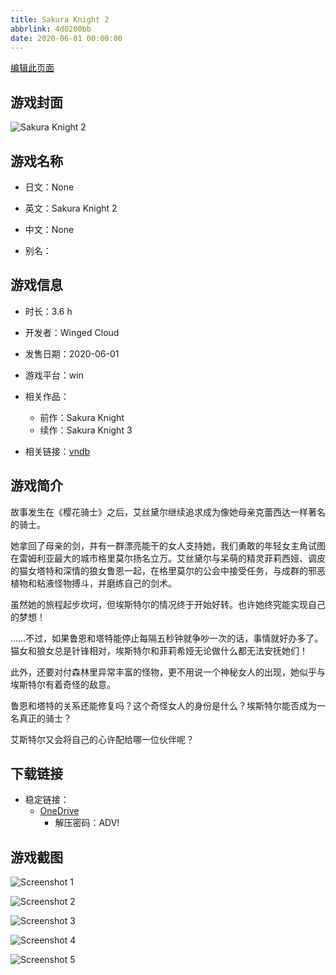 ```yaml
---
title: Sakura Knight 2
abbrlink: 4d0200bb
date: 2020-06-01 00:00:00
---
```

[编辑此页面](https://github.com/ACG-3/ADV3-source/blob/main/source/_posts/games/Sakura%20Knight%202.md)

## 游戏封面

![Sakura Knight 2](https://pan.timero.xyz/d/onedrive/img_lib_001/Sakura%20Knight%202_cover.avif)


## 游戏名称

- 日文：None
- 英文：Sakura Knight 2
- 中文：None

- 别名：


## 游戏信息

- 时长：3.6 h
- 开发者：Winged Cloud
- 发售日期：2020-06-01
- 游戏平台：win
- 相关作品：
   - 前作：Sakura Knight
   - 续作：Sakura Knight 3

- 相关链接：[vndb](https://vndb.org/v28560)


## 游戏简介

故事发生在《樱花骑士》之后，艾丝黛尔继续追求成为像她母亲克蕾西达一样著名的骑士。

她拿回了母亲的剑，并有一群漂亮能干的女人支持她，我们勇敢的年轻女主角试图在雷姆利亚最大的城市格里莫尔扬名立万。艾丝黛尔与呆萌的精灵菲莉西娅、调皮的猫女塔特和深情的狼女鲁恩一起，在格里莫尔的公会中接受任务，与成群的邪恶植物和粘液怪物搏斗，并磨练自己的剑术。

虽然她的旅程起步坎坷，但埃斯特尔的情况终于开始好转。也许她终究能实现自己的梦想！

......不过，如果鲁恩和塔特能停止每隔五秒钟就争吵一次的话，事情就好办多了。
猫女和狼女总是针锋相对，埃斯特尔和菲莉希娅无论做什么都无法安抚她们！

此外，还要对付森林里异常丰富的怪物，更不用说一个神秘女人的出现，她似乎与埃斯特尔有着奇怪的敌意。

鲁恩和塔特的关系还能修复吗？这个奇怪女人的身份是什么？埃斯特尔能否成为一名真正的骑士？

艾斯特尔又会将自己的心许配给哪一位伙伴呢？




## 下载链接

- 稳定链接：
    - [OneDrive](https://pan.timero.xyz/onedrive/adv_lib_001/Sakura%20Knight%202)
        - 解压密码：ADV!



## 游戏截图


![Screenshot 1](https://pan.timero.xyz/d/onedrive/img_lib_001/Sakura%20Knight%202_Screenshot_1.avif)

![Screenshot 2](https://pan.timero.xyz/d/onedrive/img_lib_001/Sakura%20Knight%202_Screenshot_2.avif)

![Screenshot 3](https://pan.timero.xyz/d/onedrive/img_lib_001/Sakura%20Knight%202_Screenshot_3.avif)

![Screenshot 4](https://pan.timero.xyz/d/onedrive/img_lib_001/Sakura%20Knight%202_Screenshot_4.avif)

![Screenshot 5](https://pan.timero.xyz/d/onedrive/img_lib_001/Sakura%20Knight%202_Screenshot_5.avif)

